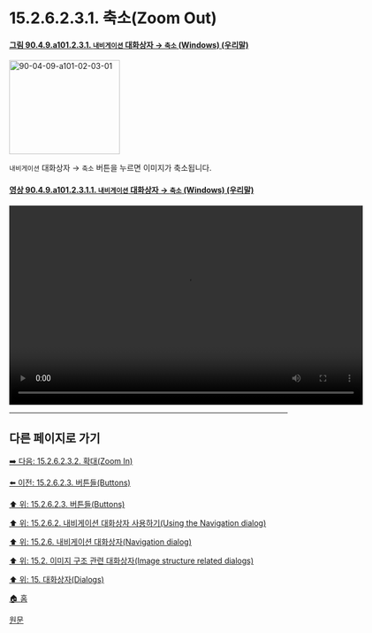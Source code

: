 # 15.2.6.2.3.1. 축소(Zoom Out)

<a id="90-04-09-a101-02-03-01"></a>

#### [그림 90.4.9.a101.2.3.1. `내비게이션` 대화상자 → `축소` (Windows) (우리말)](./90-04-0009-navigation.md#90-04-09-a101-02-03-01)
<img width="200" height="170" alt="90-04-09-a101-02-03-01" src="https://github.com/wonder13662/gimp/assets/15767104/d071f9c7-52f5-42d2-b9a8-fece3590dbe9" />

`내비게이션` 대화상자 → `축소` 버튼을 누르면 이미지가 축소됩니다.

<a id="90-04-09-a101-02-03-01-01"></a>

#### [영상 90.4.9.a101.2.3.1.1. `내비게이션` 대화상자 → `축소` (Windows) (우리말)](./90-04-0009-navigation.md#90-04-09-a101-02-03-01-01)
<video controls="controls" width="640" height="360" src="https://github.com/wonder13662/gimp/assets/15767104/4e17fb06-acaf-4e51-bc22-aead8ef2dc37"></video>

***

## 다른 페이지로 가기

[➡️ 다음: 15.2.6.2.3.2. 확대(Zoom In)](./15-02-06-02-03-02-zoom_in.md)

[⬅️ 이전: 15.2.6.2.3. 버튼들(Buttons)](./15-02-06-02-03-00-buttons.md)

[⬆️ 위: 15.2.6.2.3. 버튼들(Buttons)](./15-02-06-02-03-00-buttons.md)

[⬆️ 위: 15.2.6.2. 내비게이션 대화상자 사용하기(Using the Navigation dialog)](./15-02-06-02-00-using_the_navigation_dialog.md)

[⬆️ 위: 15.2.6. 내비게이션 대화상자(Navigation dialog)](./15-02-06-00-navigation-dialog.md)

[⬆️ 위: 15.2. 이미지 구조 관련 대화상자(Image structure related dialogs)](./15-02-00-image-structure-related-dialogs.md)

[⬆️ 위: 15. 대화상자(Dialogs)](./15-00-dialogs.md)

[🏠 홈](./00-home.md)

[원문](https://docs.gimp.org/2.10/ko/gimp-navigation-dialog.html#idm18955)
